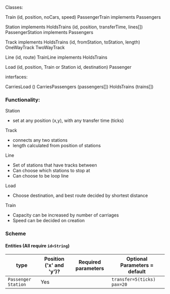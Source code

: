 Classes:

Train (id, position, noCars, speed)
    PassengerTrain implements Passengers


Station implements HoldsTrains (id, position, transferTime, lines[])
    PassengerStation implements Passengers


Track implements HoldsTrains (id, fromStation, toStation, length)
    OneWayTrack
    TwoWayTrack


Line (id, route)
    TrainLine implements HoldsTrains


Load (id, position, Train or Station id, destination)
    Passenger





interfaces:

CarriesLoad ()
CarriesPassengers (passengers[])
HoldsTrains (trains[])




### Functionality:

Station
 - set at any position (x,y), with any transfer time (ticks)

Track
 - connects any two stations
 - length calculated from position of stations

Line
 - Set of stations that have tracks between
 - Can choose which stations to stop at
 - Can choose to be loop line

Load
 - Choose destination, and best route decided by shortest distance

Train
 - Capacity can be increased by number of carriages
 - Speed can be decided on creation


### Scheme

#### Entities (All require <code>id=String</code>)
<table>
<thead>
  <tr>
    <th>type</th>
    <th>Position ('x' and 'y')?</th>
    <th>Required parameters</th>
    <th>Optional Parameters = default</th>
  </tr>
</thead>
<tbody>
  <tr>
    <td><code>Passenger Station</code></td>
    <td>Yes</td>
    <td></td>
    <td><code>transfer=5(ticks)<br>pax=20</code></td>
  </tr>
</tbody>
</table>
